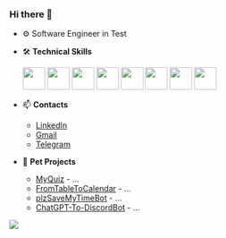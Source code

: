 ### Hi there 👋

- ⚙️ Software Engineer in Test
- 🛠️ **Technical Skills**

  <img src="https://cdn.jsdelivr.net/gh/devicons/devicon/icons/java/java-original.svg" width="40" height="40" />
  <img src="https://cdn.jsdelivr.net/gh/devicons/devicon/icons/selenium/selenium-original.svg" width="40" height="40" />
  <img src="https://cdn.jsdelivr.net/gh/devicons/devicon/icons/cucumber/cucumber-plain.svg" width="40" height="40" />
  <img src="https://cdn.jsdelivr.net/gh/devicons/devicon/icons/git/git-original.svg" width="40" height="40" />
  <img src="https://cdn.jsdelivr.net/gh/devicons/devicon/icons/spring/spring-original-wordmark.svg" width="40" height="40" />
  <img src="https://cdn.jsdelivr.net/gh/devicons/devicon/icons/docker/docker-plain-wordmark.svg" width="40" height="40" />
  <img src="https://cdn.jsdelivr.net/gh/devicons/devicon/icons/postgresql/postgresql-plain-wordmark.svg" width="40" height="40" />
  <img src="https://cdn.jsdelivr.net/gh/devicons/devicon/icons/jenkins/jenkins-original.svg" width="40" height="40" />
  
- 📫  **Contacts**
  - [LinkedIn](https://www.linkedin.com/in/andrey--gavrilenko/)
  - [Gmail](gavrjob@gmail.com)
  - [Telegram](https://t.me/gaavr)
- 🐣 **Pet Projects**
  - [MyQuiz](https://github.com/Gaavr/MyQuiz) - ... 
  - [FromTableToCalendar](https://github.com/Gaavr/FromTableToCalendar) - ...
  - [plzSaveMyTimeBot](https://github.com/Gaavr/plzSaveMyTimeBot) - ...
  - [ChatGPT-To-DiscordBot](https://github.com/Gaavr/ChatGPT-To-DiscordBot) - ...
 
 ![](http://github-profile-summary-cards.vercel.app/api/cards/profile-details?username=gaavr&theme=chartreuse_dark)

